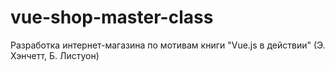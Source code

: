 # vue-shop-master-class
Разработка интернет-магазина по мотивам книги "Vue.js в действии" (Э.  Хэнчетт, Б. Листуон)

